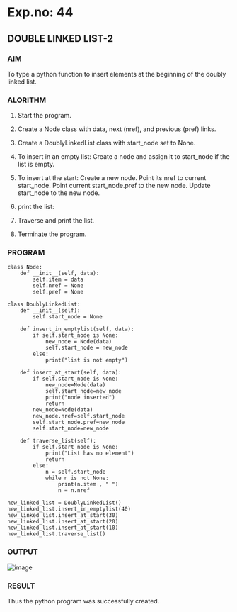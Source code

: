 # Exp.no: 44
## DOUBLE LINKED LIST-2

### AIM

To type a python function to insert elements at the beginning of the doubly linked list. 

### ALORITHM 

1. Start the program.

2. Create a Node class with data, next (nref), and previous (pref) links.

3. Create a DoublyLinkedList class with start_node set to None.

4. To insert in an empty list:
   Create a node and assign it to start_node if the list is empty.

5. To insert at the start:
   Create a new node.
   Point its nref to current start_node.
   Point current start_node.pref to the new node.
   Update start_node to the new node.

6. print the list:

7. Traverse and print the list.

8. Terminate the program.
   
### PROGRAM

```
class Node:
    def __init__(self, data):
        self.item = data
        self.nref = None
        self.pref = None

class DoublyLinkedList:
    def __init__(self):
        self.start_node = None

    def insert_in_emptylist(self, data):
        if self.start_node is None:
            new_node = Node(data)
            self.start_node = new_node
        else:
            print("list is not empty")
            
    def insert_at_start(self, data):
        if self.start_node is None:
            new_node=Node(data)
            self.start_node=new_node
            print("node inserted")
            return
        new_node=Node(data)
        new_node.nref=self.start_node
        self.start_node.pref=new_node
        self.start_node=new_node
        
    def traverse_list(self):
        if self.start_node is None:
            print("List has no element")
            return
        else:
            n = self.start_node
            while n is not None:
                print(n.item , " ")
                n = n.nref
                
new_linked_list = DoublyLinkedList()
new_linked_list.insert_in_emptylist(40)
new_linked_list.insert_at_start(30)
new_linked_list.insert_at_start(20)
new_linked_list.insert_at_start(10)
new_linked_list.traverse_list()
```

### OUTPUT

![image](https://github.com/user-attachments/assets/12297de1-a2ac-4e1f-84a2-e130ef23110e)

### RESULT
Thus the python program was successfully created.
